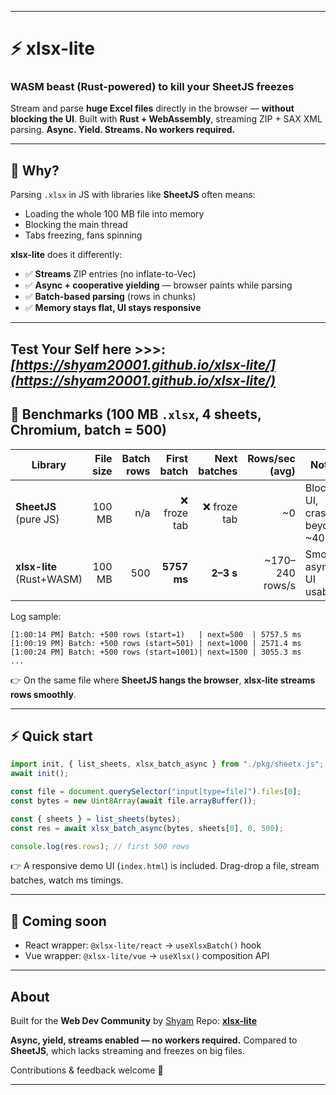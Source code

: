 
---

# ⚡ xlsx-lite

### WASM beast (Rust-powered) to kill your SheetJS freezes

Stream and parse **huge Excel files** directly in the browser — **without blocking the UI**.
Built with **Rust + WebAssembly**, streaming ZIP + SAX XML parsing.
**Async. Yield. Streams. No workers required.**

---

## 🚀 Why?

Parsing `.xlsx` in JS with libraries like **SheetJS** often means:

* Loading the whole 100 MB file into memory
* Blocking the main thread
* Tabs freezing, fans spinning

**xlsx-lite** does it differently:

* ✅ **Streams** ZIP entries (no inflate-to-Vec)
* ✅ **Async + cooperative yielding** — browser paints while parsing
* ✅ **Batch-based parsing** (rows in chunks)
* ✅ **Memory stays flat, UI stays responsive**

---
Test Your Self here >>>: ***[https://shyam20001.github.io/xlsx-lite/](https://shyam20001.github.io/xlsx-lite/)***
---

## 🧪 Benchmarks (100 MB `.xlsx`, 4 sheets, Chromium, batch = 500)

| Library                   | File size | Batch rows | First batch | Next batches |   Rows/sec (avg) | Notes                             |
| ------------------------- | --------: | ---------: | ----------: | -----------: | ---------------: | --------------------------------- |
| **SheetJS** (pure JS)     |    100 MB |        n/a | ❌ froze tab |  ❌ froze tab |              \~0 | Blocks UI, crashes beyond \~40 MB |
| **xlsx-lite** (Rust+WASM) |    100 MB |        500 | **5757 ms** |    **2–3 s** | \~170–240 rows/s | Smooth, async, UI usable          |

Log sample:

```
[1:00:14 PM] Batch: +500 rows (start=1)   | next=500  | 5757.5 ms
[1:00:19 PM] Batch: +500 rows (start=501) | next=1000 | 2571.4 ms
[1:00:24 PM] Batch: +500 rows (start=1001)| next=1500 | 3055.3 ms
...
```

👉 On the same file where **SheetJS hangs the browser**, **xlsx-lite streams rows smoothly**.

---

## ⚡ Quick start

```js
import init, { list_sheets, xlsx_batch_async } from "./pkg/sheetx.js";
await init();

const file = document.querySelector("input[type=file]").files[0];
const bytes = new Uint8Array(await file.arrayBuffer());

const { sheets } = list_sheets(bytes);
const res = await xlsx_batch_async(bytes, sheets[0], 0, 500);

console.log(res.rows); // first 500 rows
```

👉 A responsive demo UI (`index.html`) is included. Drag-drop a file, stream batches, watch ms timings.

---

## 🔮 Coming soon

* React wrapper: `@xlsx-lite/react` → `useXlsxBatch()` hook
* Vue wrapper: `@xlsx-lite/vue` → `useXlsx()` composition API

---

## About

Built for the **Web Dev Community** by [Shyam](https://github.com/Shyam20001)
Repo: **[xlsx-lite](https://github.com/Shyam20001/xlsx-lite)**

**Async, yield, streams enabled — no workers required.**
Compared to **SheetJS**, which lacks streaming and freezes on big files.

Contributions & feedback welcome 🚀

---